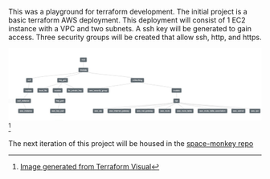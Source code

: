 
This was a playground for terraform development. The initial project is a basic terraform AWS deployment. This deployment will consist of 1 EC2 instance with a VPC and two subnets. A ssh key will be generated to gain access. Three security groups will be created that allow ssh, http, and https. 


![final architecture diagram](https://github.com/james-cole2015/terraform_repo/blob/main/final_architecture.jpg)[^1]

[^1]: [Image generated from Terraform Visual](https://hieven.github.io/terraform-visual/)

The next iteration of this project will be housed in the [space-monkey repo](https://github.com/james-cole2015/space-monkey.git)
